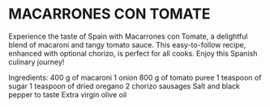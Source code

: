 # MACARRONES CON TOMATE 


Experience the taste of Spain with Macarrones con Tomate, a delightful blend of macaroni and tangy tomato sauce. This easy-to-follow recipe, enhanced with optional chorizo, is perfect for all cooks. Enjoy this Spanish culinary journey!

Ingredients:
400 g of macaroni
1 onion
800 g of tomato puree
1 teaspoon of sugar
1 teaspoon of dried oregano
2 chorizo sausages
Salt and black pepper to taste
Extra virgin olive oil
